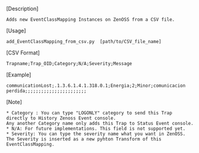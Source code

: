 [Description]

	Adds new EventClassMapping Instances on ZenOSS from a CSV file.

[Usage]

	add_EventClassMapping_from_csv.py  [path/to/CSV_file_name]

[CSV Format]

	Trapname;Trap_OID;Category;N/A;Severity;Message

[Example]

	communicationLost;.1.3.6.1.4.1.318.0.1;Energia;2;Minor;comunicacion perdida;;;;;;;;;;;;;;;;;;;;;;;


[Note]

	* Category : You can type "LOGONLY" category to send this Trap directly to History Zenoss Event console. 
	Any another Category name only adds this Trap to Status Event console.
	* N/A: For future implementations. This field is not supported yet.
	* Severity: You can type the severity name what you want in ZenOSS. The Severity is inserted as a new pyhton Transform of this EventClassMapping.